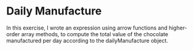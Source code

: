 # Daily Manufacture

In this exercise, I wrote an expression using arrow functions and higher-order array methods, to compute the total value of the chocolate manufactured per day according to the dailyManufacture object.
